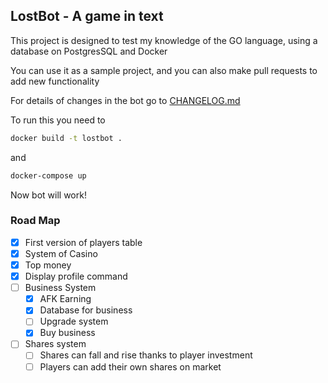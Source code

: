## LostBot - A game in text

This project is designed to test my knowledge of the GO language, using a database on PostgresSQL and Docker

You can use it as a sample project, and you can also make pull requests to add new functionality

For details of changes in the bot go to [CHANGELOG.md](https://github.com/AndreyFulov/lostbot-go/blob/main/CHANGELOG.md)

To run this you need to

```cmd
docker build -t lostbot .
```

and

```cmd
docker-compose up
```

Now bot will work!

### Road Map

- [x] First version of players table
- [x] System of Casino
- [x] Top money
- [x] Display profile command
- [ ] Business System
  - [x] AFK Earning
  - [x] Database for business
  - [ ] Upgrade system
  - [x] Buy business
- [ ] Shares system
  - [ ] Shares can fall and rise thanks to player investment
  - [ ] Players can add their own shares on market
